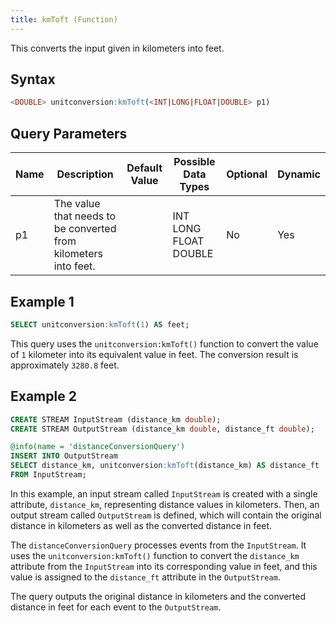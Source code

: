 ```yaml
---
title: kmToft (Function)
---
```


This converts the input given in kilometers into feet.

## Syntax

```sql
<DOUBLE> unitconversion:kmToft(<INT|LONG|FLOAT|DOUBLE> p1)
```

## Query Parameters

| Name | Description | Default Value | Possible Data Types   | Optional | Dynamic |
|------|-------------|---------------|-----------------------|----------|---------|
| p1   | The value that needs to be converted from kilometers into feet. |               | INT LONG FLOAT DOUBLE | No       | Yes     |

## Example 1

```sql
SELECT unitconversion:kmToft(1) AS feet;
```

This query uses the `unitconversion:kmToft()` function to convert the value of `1` kilometer into its equivalent value in feet. The conversion result is approximately `3280.8` feet.

## Example 2

```sql
CREATE STREAM InputStream (distance_km double);
CREATE STREAM OutputStream (distance_km double, distance_ft double);

@info(name = 'distanceConversionQuery')
INSERT INTO OutputStream
SELECT distance_km, unitconversion:kmToft(distance_km) AS distance_ft
FROM InputStream;
```

In this example, an input stream called `InputStream` is created with a single attribute, `distance_km`, representing distance values in kilometers. Then, an output stream called `OutputStream` is defined, which will contain the original distance in kilometers as well as the converted distance in feet.

The `distanceConversionQuery` processes events from the `InputStream`. It uses the `unitconversion:kmToft()` function to convert the `distance_km` attribute from the `InputStream` into its corresponding value in feet, and this value is assigned to the `distance_ft` attribute in the `OutputStream`.

The query outputs the original distance in kilometers and the converted distance in feet for each event to the `OutputStream`.

